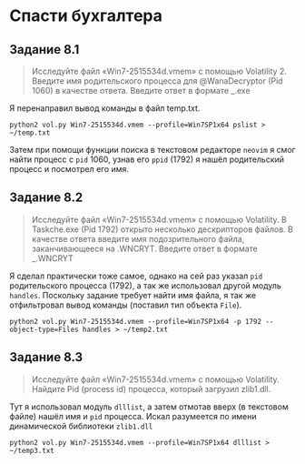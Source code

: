 # Спасти бухгалтера

## Задание 8.1 

> Исследуйте файл «Win7-2515534d.vmem» с помощью Volatility 2. Введите имя родительского процесса для @WanaDecryptor (Pid 1060) в качестве ответа. Введите ответ в формате \_.exe

Я перенаправил вывод команды в файл temp.txt. 


``` bashscript
python2 vol.py Win7-2515534d.vmem --profile=Win7SP1x64 pslist > ~/temp.txt
```

Затем при помощи функции поиска в текстовом редакторе `neovim` я смог найти процесс с `pid` 1060, узнав его `ppid` (1792) я нашёл родительский процесс и посмотрел его имя.


## Задание 8.2

> Исследуйте файл «Win7-2515534d.vmem» с помощью Volatility. В Taskche.exe (Pid 1792) открыто несколько дескрипторов файлов. В качестве ответа введите имя подозрительного файла, заканчивающееся на .WNCRYT. Введите ответ в формате \_.WNCRYT

Я сделал практически тоже самое, однако на сей раз указал `pid` родительского процесса (1792), а так же использовал другой модуль `handles`. Поскольку задание требует найти имя файла, я так же отфильтровал вывод команды (поставил тип объекта `File`). 

``` bashscript
python2 vol.py Win7-2515534d.vmem --profile=Win7SP1x64 -p 1792 --object-type=Files handles > ~/temp2.txt
```

## Задание 8.3

> Исследуйте файл «Win7-2515534d.vmem» с помощью Volatility. Найдите Pid (process id) процесса, который загрузил zlib1.dll.

Тут я использовал модуль `dlllist`, а затем отмотав вверх (в текстовом файле) нашёл имя и `pid` процесса. Искал разумеется по имени динамической библиотеки `zlib1.dll`

``` bashscript
python2 vol.py Win7-2515534d.vmem --profile=Win7SP1x64 dlllist > ~/temp3.txt
```

